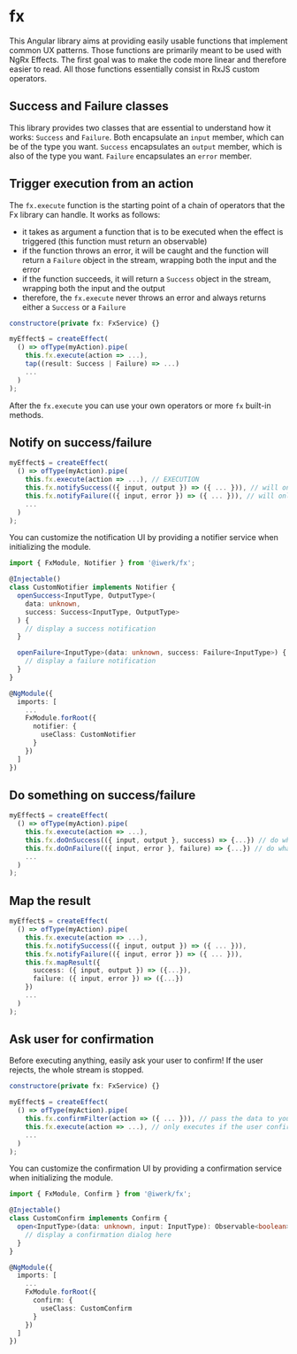 # fx

This Angular library aims at providing easily usable functions that implement common UX patterns. Those functions are primarily meant to be used with NgRx Effects. The first goal was to make the code more linear and therefore easier to read. All those functions essentially consist in RxJS custom operators.


## Success and Failure classes

This library provides two classes that are essential to understand how it works: `Success` and `Failure`. Both encapsulate an `input` member, which can be of the type you want. `Success` encapsulates an `output` member, which is also of the type you want. `Failure` encapsulates an `error` member.

## Trigger execution from an action

The `fx.execute` function is the starting point of a chain of operators that the Fx library can handle. It works as follows:

* it takes as argument a function that is to be executed when the effect is triggered (this function must return an observable)
* if the function throws an error, it will be caught and the function will return a `Failure` object in the stream, wrapping both the input and the error
* if the function succeeds, it will return a `Success` object in the stream, wrapping both the input and the output
* therefore, the `fx.execute` never throws an error and always returns either a `Success` or a `Failure`

```ts
constructore(private fx: FxService) {}

myEffect$ = createEffect(
  () => ofType(myAction).pipe(
    this.fx.execute(action => ...),
    tap((result: Success | Failure) => ...)
    ...
  )
);
```

After the `fx.execute` you can use your own operators or more `fx` built-in methods.

## Notify on success/failure

```ts
myEffect$ = createEffect(
  () => ofType(myAction).pipe(
    this.fx.execute(action => ...), // EXECUTION
    this.fx.notifySuccess(({ input, output }) => ({ ... })), // will only run if the execution succeeds, generate data to pass to the notification UI handler
    this.fx.notifyFailure(({ input, error }) => ({ ... })), // will only run if the execution fails, generate data to pass to the notification UI handler
    ...
  )
);
```

You can customize the notification UI by providing a notifier service when initializing the module.

```ts
import { FxModule, Notifier } from '@iwerk/fx';

@Injectable()
class CustomNotifier implements Notifier {
  openSuccess<InputType, OutputType>(
    data: unknown,
    success: Success<InputType, OutputType>
  ) {
    // display a success notification
  }

  openFailure<InputType>(data: unknown, success: Failure<InputType>) {
    // display a failure notification
  }
}

@NgModule({
  imports: [
    ...
    FxModule.forRoot({
      notifier: {
        useClass: CustomNotifier
      }
    })
  ]
})
```

## Do something on success/failure

```ts
myEffect$ = createEffect(
  () => ofType(myAction).pipe(
    this.fx.execute(action => ...),
    this.fx.doOnSuccess(({ input, output }, success) => {...}) // do whatever you want here,
    this.fx.doOnFailure(({ input, error }, failure) => {...}) // do whatever you want here
    ...
  )
);
```

## Map the result

```ts
myEffect$ = createEffect(
  () => ofType(myAction).pipe(
    this.fx.execute(action => ...),
    this.fx.notifySuccess(({ input, output }) => ({ ... })),
    this.fx.notifyFailure(({ input, error }) => ({ ... })),
    this.fx.mapResult({
      success: ({ input, output }) => ({...}),
      failure: ({ input, error }) => ({...})
    })
    ...
  )
);
```

## Ask user for confirmation

Before executing anything, easily ask your user to confirm! If the user rejects, the whole stream is stopped.

```ts
constructore(private fx: FxService) {}

myEffect$ = createEffect(
  () => ofType(myAction).pipe(
    this.fx.confirmFilter(action => ({ ... })), // pass the data to your confirmation UI handler
    this.fx.execute(action => ...), // only executes if the user confirms
    ...
  )
);
```

You can customize the confirmation UI by providing a confirmation service when initializing the module.

```ts
import { FxModule, Confirm } from '@iwerk/fx';

@Injectable()
class CustomConfirm implements Confirm {
  open<InputType>(data: unknown, input: InputType): Observable<boolean> {
    // display a confirmation dialog here
  }
}

@NgModule({
  imports: [
    ...
    FxModule.forRoot({
      confirm: {
        useClass: CustomConfirm
      }
    })
  ]
})
```
